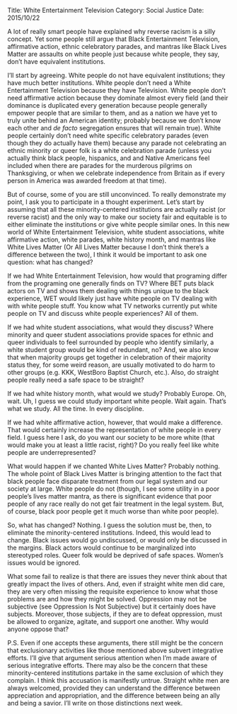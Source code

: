 Title: White Entertainment Television
Category: Social Justice
Date: 2015/10/22

A lot of really smart people have explained why reverse racism is a silly concept. Yet some people still argue that Black Entertainment Television, affirmative action, ethnic celebratory parades, and mantras like Black Lives Matter are assaults on white people just because white people, they say, don’t have equivalent institutions.

I’ll start by agreeing. White people do not have equivalent institutions; they have much better institutions. White people don’t need a White Entertainment Television because they have Television. White people don’t need affirmative action because they dominate almost every field (and their dominance is duplicated every generation because people generally empower people that are similar to them, and as a nation we have yet to truly unite behind an American identity; probably because we don’t know each other and *de facto* segregation ensures that will remain true). White people certainly don’t need white specific celebratory parades (even though they do actually have them) because any parade not celebrating an ethnic minority or queer folk is a white celebration parade (unless you actually think black people, hispanics, and and Native Americans feel included when there are parades for the murderous pilgrims on Thanksgiving, or when we celebrate independence from Britain as if every person in America was awarded freedom at that time).

But of course, some of you are still unconvinced. To really demonstrate my point, I ask you to participate in a thought experiment. Let’s start by assuming that all these minority-centered institutions are actually racist (or reverse racist) and the only way to make our society fair and equitable is to either eliminate the institutions or give white people similar ones. In this new world of White Entertainment Television, white student associations, white affirmative action, white parades, white history month, and mantras like White Lives Matter (Or All Lives Matter because I don’t think there’s a difference between the two), I think it would be important to ask one question: what has changed?

If we had White Entertainment Television, how would that programing differ from the programing one generally finds on TV? Where BET puts black actors on TV and shows them dealing with things unique to the black experience, WET would likely just have white people on TV dealing with with white people stuff. You know what TV networks currently put white people on TV and discuss white people experiences? All of them.

If we had white student associations, what would they discuss? Where minority and queer student associations provide spaces for ethnic and queer individuals to feel surrounded by people who identify similarly, a white student group would be kind of redundant, no? And, we also know that when majority groups get together in celebration of their majority status they, for some weird reason, are usually motivated to do harm to other groups (e.g. KKK, WestBoro Baptist Church, etc.). Also, do straight people really need a safe space to be straight?

If we had white history month, what would we study? Probably Europe. Oh, wait. Uh, I guess we could study important white people. Wait again. That’s what we study. All the time. In every discipline.

If we had white affirmative action, however, that would make a difference. That would certainly increase the representation of white people in every field. I guess here I ask, do you want our society to be more white (that would make you at least a little racist, right)? Do you really feel like white people are underrepresented?

What would happen if we chanted White Lives Matter? Probably nothing. The whole point of Black Lives Matter is bringing attention to the fact that black people face disparate treatment from our legal system and our society at large. White people do not (though, I see some utility in a poor people’s lives matter mantra, as there is significant evidence that poor people of any race really do not get fair treatment in the legal system. But, of course, black poor people get it much worse than white poor people).

So, what has changed? Nothing. I guess the solution must be, then, to eliminate the minority-centered institutions. Indeed, this would lead to change. Black issues would go undiscussed, or would only be discussed in the margins. Black actors would continue to be marginalized into stereotyped roles. Queer folk would be deprived of safe spaces. Women’s issues would be ignored.

What some fail to realize is that there are issues they never think about that greatly impact the lives of others. And, even if straight white men did care, they are very often missing the requisite experience to know what those problems are and how they might be solved. Oppression may not be subjective (see Oppression Is Not Subjective) but it certainly does have subjects. Moreover, those subjects, if they are to defeat oppression, must be allowed to organize, agitate, and support one another. Why would anyone oppose that?

P.S. Even if one accepts these arguments, there still might be the concern that exclusionary activities like those mentioned above subvert integrative efforts. I’ll give that argument serious attention when I’m made aware of serious integrative efforts. There may also be the concern that these minority-centered institutions partake in the same exclusion of which they complain. I think this accusation is manifestly untrue. Straight white men are always welcomed, provided they can understand the difference between appreciation and appropriation, and the difference between being an ally and being a savior. I’ll write on those distinctions next week.
